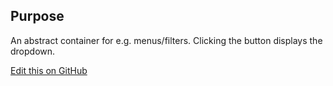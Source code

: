 ## Purpose
An abstract container for e.g. menus/filters. Clicking the button displays the dropdown.

[Edit this on GitHub](https://github.com/wellcomecollection/wellcomecollection.org/edit/master/common/views/components/DropdownButton/README.md)
